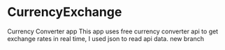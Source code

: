 # CurrencyExchange
Currency Converter app
This app uses free currency converter api to get exchange rates in real time, I used json to read api data. 
new branch
